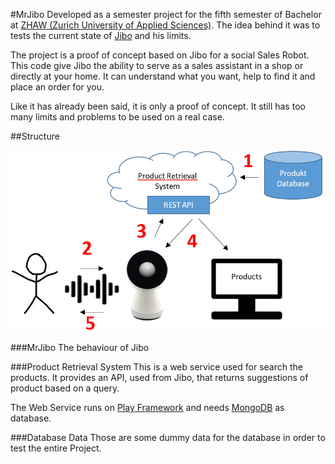 #MrJibo
Developed as a semester project for the fifth semester of Bachelor at [ZHAW (Zurich University of Applied Sciences)](https://www.zhaw.ch/de/engineering/). The idea behind it was to tests the current state of [Jibo](https://developers.jibo.com/) and his limits.

The project is a proof of concept based on Jibo for a social Sales Robot. This code give Jibo the ability to serve as a sales assistant in a shop or directly at your home. It can understand what you want, help to find it and place an order for you.

Like it has already been said, it is only a proof of concept. It still has too many limits and problems to be used on a real case.



##Structure

![Architecture](Architecture.png)

###MrJibo
The behaviour of Jibo

###Product Retrieval System
This is a web service used for search the products. It provides an API, used from Jibo, that returns suggestions of product based on a query.

The Web Service runs on [Play Framework](https://www.playframework.com/) and needs [MongoDB](https://www.mongodb.com/) as database.

###Database Data
Those are some dummy data for the database in order to test the entire Project.

